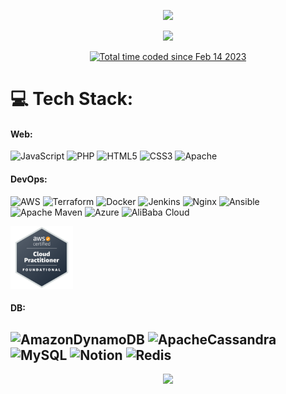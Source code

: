 
<p align="center">
  <a href="https://git.io/typing-svg"><img src="https://readme-typing-svg.demolab.com?font=Quantico&size=21&duration=4996&pause=1000&color=1CFF11E4&center=true&vCenter=true&multiline=true&width=455&height=110&lines=Hey+there+%F0%9F%91%8B%F0%9F%8F%BD%2C+I'm+Raghad.;Cloud+Enginner+and+a+Web+Developer+%F0%9F%91%A9%F0%9F%8F%BD%E2%80%8D%F0%9F%92%BB"/></a>
</p>

<p align="center"> <img src="https://profile-counter.glitch.me/raghadmta/count.svg" /> </p>

<p align="center" > 
<a href="https://wakatime.com/@5635654b-f72b-479e-8fd1-9ce931c0f359"  ><img src="https://wakatime.com/badge/user/5635654b-f72b-479e-8fd1-9ce931c0f359.svg"  alt="Total time coded since Feb 14 2023"  /></a> </p>

# 💻 Tech Stack:
			   
#### Web:
 ![JavaScript](https://img.shields.io/badge/javascript-%23323330.svg?style=for-the-badge&logo=javascript&logoColor=%23F7DF1E) ![PHP](https://img.shields.io/badge/PHP-777BB4?style=for-the-badge&logo=php&logoColor=white) ![HTML5](https://img.shields.io/badge/html5-%23E34F26.svg?style=for-the-badge&logo=html5&logoColor=white) ![CSS3](https://img.shields.io/badge/css3-%231572B6.svg?style=for-the-badge&logo=css3&logoColor=white) ![Apache](https://img.shields.io/badge/apache-%23D42029.svg?style=for-the-badge&logo=apache&logoColor=white)
 
 
#### DevOps:
![AWS](https://img.shields.io/badge/AWS-%23FF9900.svg?style=for-the-badge&logo=amazon-aws&logoColor=white) ![Terraform](https://img.shields.io/badge/terraform-%235835CC.svg?style=for-the-badge&logo=terraform&logoColor=white) ![Docker](https://img.shields.io/badge/docker-%230db7ed.svg?style=for-the-badge&logo=docker&logoColor=white) ![Jenkins](https://img.shields.io/badge/jenkins-%232C5263.svg?style=for-the-badge&logo=jenkins&logoColor=white) ![Nginx](https://img.shields.io/badge/nginx-%23009639.svg?style=for-the-badge&logo=nginx&logoColor=white) ![Ansible](https://img.shields.io/badge/ansible-%231A1918.svg?style=for-the-badge&logo=ansible&logoColor=white) ![Apache Maven](https://img.shields.io/badge/Apache%20Maven-C71A36?style=for-the-badge&logo=Apache%20Maven&logoColor=white) ![Azure](https://img.shields.io/badge/azure-%230072C6.svg?style=for-the-badge&logo=azure-devops&logoColor=white)  ![AliBaba Cloud](https://img.shields.io/badge/Alibaba_Cloud-FF6A00?style=for-the-badge&logo=alibabacloud&logoColor=white)

[<img alt="alt_text" width="100px" src="Imgs/aws-certified-cloud-practitioner.png" />](https://www.credly.com/badges/42dfe911-0b2b-4755-ba4c-04bf8bd0a9aa/public_url)


#### DB:
![AmazonDynamoDB](https://img.shields.io/badge/Amazon%20DynamoDB-4053D6?style=for-the-badge&logo=Amazon%20DynamoDB&logoColor=white) ![ApacheCassandra](https://img.shields.io/badge/cassandra-%231287B1.svg?style=for-the-badge&logo=apache-cassandra&logoColor=white) ![MySQL](https://img.shields.io/badge/mysql-%2300f.svg?style=for-the-badge&logo=mysql&logoColor=white)  ![Notion](https://img.shields.io/badge/Notion-%23000000.svg?style=for-the-badge&logo=notion&logoColor=white) ![Redis](https://img.shields.io/badge/redis-%23DD0031.svg?style=for-the-badge&logo=redis&logoColor=white)
---


<p align="center">
  <a href="https://git.io/streak-stats"><img src="https://streak-stats.demolab.com?user=raghadmta&theme=merko&hide_border=true&border_radius=6.3&date_format=j%20M%5B%20Y%5D"/></a>
</p>
